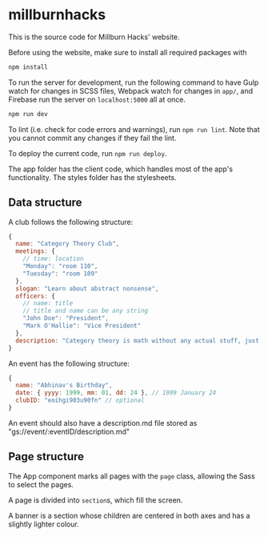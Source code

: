 # millburnhacks

This is the source code for Millburn Hacks' website.

Before using the website, make sure to install all required packages with

```bash
npm install
```

To run the server for development, run the following command to have Gulp watch for changes in
SCSS files, Webpack watch for changes in `app/`, and Firebase run the server on `localhost:5000`
all at once.

```bash
npm run dev
```

To lint (i.e. check for code errors and warnings), run `npm run lint`. Note that you cannot commit
any changes if they fail the lint.

To deploy the current code, run `npm run deploy`.

The app folder has the client code, which handles most of the app's functionality. The styles
folder has the stylesheets.

## Data structure

A club follows the following structure:

```js
{
  name: "Category Theory Club",
  meetings: {
    // time: location
    "Monday": "room 110",
    "Tuesday": "room 109"
  },
  slogan: "Learn about abstract nonsense",
  officers: {
    // name: title
    // title and name can be any string
    "John Doe": "President",
    "Mark O'Hallie": "Vice President"
  },
  description: "Category theory is math without any actual stuff, just arrows and thingies",
}
```

An event has the following structure:

```js
{
  name: "Abhinav's Birthday",
  date: { yyyy: 1999, mm: 01, dd: 24 }, // 1999 January 24
  clubID: "eoihgi903u90fn" // optional
}
```

An event should also have a description.md file stored as "gs://event/:eventID/description.md"

## Page structure

The App component marks all pages with the `page` class, allowing the Sass to select the pages.

A page is divided into `section`s, which fill the screen.

A banner is a section whose children are centered in both axes and has a slightly lighter colour.
